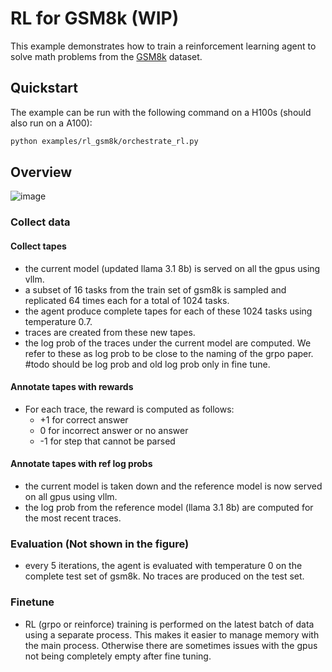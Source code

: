 # RL for GSM8k (WIP)

This example demonstrates how to train a reinforcement learning agent to solve math problems from the [GSM8k](https://huggingface.co/datasets/openai/gsm8k) dataset.

## Quickstart

The example can be run with the following command on a H100s (should also run on a A100):

```bash
python examples/rl_gsm8k/orchestrate_rl.py
```

## Overview

![image](https://github.com/user-attachments/assets/c715de7a-8d15-4504-9c7c-d8ad28726941)

### Collect data

#### Collect tapes
* the current model (updated llama 3.1 8b) is served on all the gpus using vllm. 
* a subset of 16 tasks from the train set of gsm8k is sampled and replicated 64 times each for a total of 1024 tasks. 
* the agent produce complete tapes for each of these 1024 tasks using temperature 0.7. 
* traces are created from these new tapes. 
* the log prob of the traces under the current model are computed. We refer to these as log prob to be close to the naming of the grpo paper. #todo should be log prob and old log prob only in fine tune. 

#### Annotate tapes with rewards
* For each trace, the reward is computed as follows:
    * +1 for correct answer
    * 0 for incorrect answer or no answer
    * -1 for step that cannot be parsed


#### Annotate tapes with ref log probs
* the current model is taken down and the reference model is now served on all gpus using vllm. 
* the log prob from the reference model (llama 3.1 8b) are computed for the most recent traces. 

### Evaluation (Not shown in the figure)
* every 5 iterations, the agent is evaluated with temperature 0 on the complete test set of gsm8k. No traces are produced on the test set. 

### Finetune
* RL (grpo or reinforce) training is performed on the latest batch of data using a separate process. This makes it easier to manage memory with the main process. Otherwise there are sometimes issues with the gpus not being completely empty after fine tuning. 